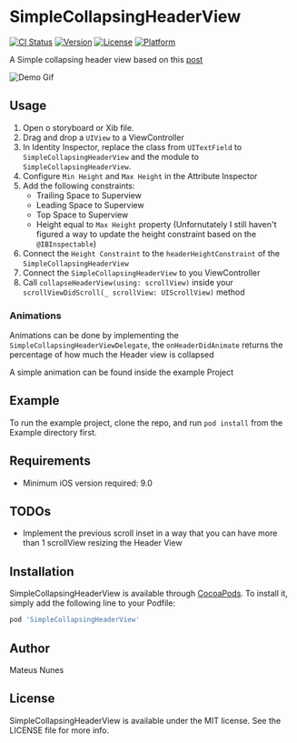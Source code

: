 # SimpleCollapsingHeaderView

[![CI Status](http://img.shields.io/travis/nixsm/SimpleCollapsingHeaderView.svg?style=flat)](https://travis-ci.org/nixsm/SimpleCollapsingHeaderView)
[![Version](https://img.shields.io/cocoapods/v/SimpleCollapsingHeaderView.svg?style=flat)](http://cocoapods.org/pods/SimpleCollapsingHeaderView)
[![License](https://img.shields.io/cocoapods/l/SimpleCollapsingHeaderView.svg?style=flat)](http://cocoapods.org/pods/SimpleCollapsingHeaderView)
[![Platform](https://img.shields.io/cocoapods/p/SimpleCollapsingHeaderView.svg?style=flat)](http://cocoapods.org/pods/SimpleCollapsingHeaderView)

A Simple collapsing header view based on this [post](https://michiganlabs.com/ios/development/2016/05/31/ios-animating-uitableview-header/)

![Demo Gif](example.gif)

## Usage

1. Open o storyboard or Xib file.
2. Drag and drop a `UIView` to a ViewController
3. In Identity Inspector, replace the class from `UITextField` to `SimpleCollapsingHeaderView` and the module to `SimpleCollapsingHeaderView`.
4. Configure `Min Height` and `Max Height` in the Attribute Inspector
5. Add the following constraints:
	- Trailing Space to Superview
	- Leading Space to Superview
	- Top Space to Superview
	- Height equal to `Max Height` property (Unfornutately I still haven't figured a way to update the height constraint based on the `@IBInspectable`)
6. Connect the `Height Constraint` to the `headerHeightConstraint` of the `SimpleCollapsingHeaderView`
7. Connect the `SimpleCollapsingHeaderView` to you ViewController
8. Call `collapseHeaderView(using: scrollView)` inside your `scrollViewDidScroll(_ scrollView: UIScrollView)` method

### Animations

Animations can be done by implementing the `SimpleCollapsingHeaderViewDelegate`, the `onHeaderDidAnimate` returns the percentage of how much the Header view is collapsed

A simple animation can be found inside the example Project

## Example

To run the example project, clone the repo, and run `pod install` from the Example directory first.

## Requirements

- Minimum iOS version required: 9.0

## TODOs

- Implement the previous scroll inset in a way that you can have more than 1 scrollView resizing the Header View

## Installation

SimpleCollapsingHeaderView is available through [CocoaPods](http://cocoapods.org). To install
it, simply add the following line to your Podfile:

```ruby
pod 'SimpleCollapsingHeaderView'
```

## Author

Mateus Nunes

## License

SimpleCollapsingHeaderView is available under the MIT license. See the LICENSE file for more info.

